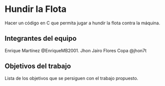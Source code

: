 # Hundir la Flota

Hacer un código en C que permita jugar a hundir la flota contra la máquina.

## Integrantes del equipo

Enrique Martínez @EnriqueMB2001.
Jhon Jairo Flores Copa @jhon7t

## Objetivos del trabajo

Lista de los objetivos que se persiguen con el trabajo propuesto.
